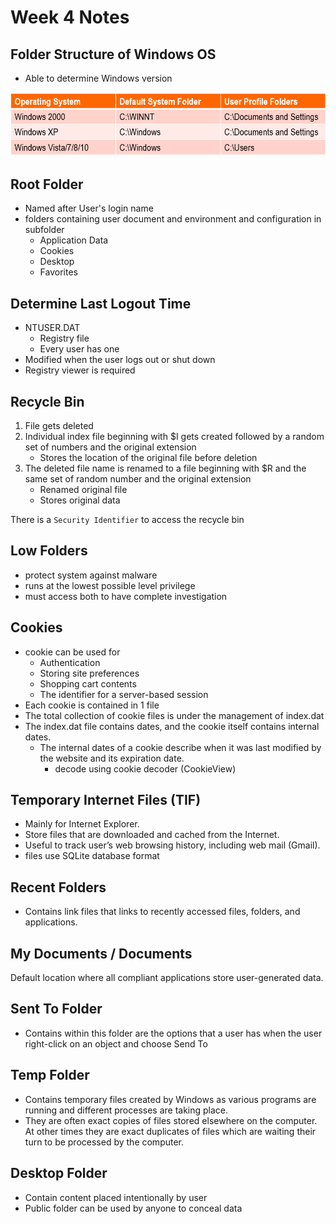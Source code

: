 # Week 4 Notes

## Folder Structure of Windows OS
- Able to determine Windows version

![](/Week%204/Images/Folder%20Structure.png)  

## Root Folder
- Named after User's login name
- folders containing user document and environment and configuration in subfolder
    - Application Data
    - Cookies
    - Desktop
    - Favorites

## Determine Last Logout Time
- NTUSER.DAT
    - Registry file
    - Every user has one
- Modified when the user logs out or shut down
- Registry viewer is required

## Recycle Bin
1. File gets deleted
2. Individual index file beginning with $I gets created followed by a random set of numbers and the original extension
    - Stores the location of the original file before deletion
3. The deleted file name is renamed to a file beginning with $R and the same set of random number and the original extension
    - Renamed original file
    - Stores original data

There is a `Security Identifier` to access the recycle bin

## Low Folders
- protect system against malware 
- runs at the lowest possible level privilege
- must access both to have complete investigation

## Cookies
- cookie can be used for
    - Authentication
    - Storing site preferences
    - Shopping cart contents
    - The identifier for a server-based session
- Each cookie is contained in 1 file
- The total collection of cookie files is under the management of index.dat
- The index.dat file contains dates, and the cookie itself contains internal dates.
    - The internal dates of a cookie describe when it was last modified by the website and its expiration date.
        - decode using cookie decoder (CookieView)

## Temporary Internet Files (TIF)
- Mainly for Internet Explorer.
- Store files that are downloaded and cached from the Internet.
- Useful to track user’s web browsing history, including web mail (Gmail).
- files use SQLite database format

## Recent Folders
- Contains link files that links to recently accessed files, folders, and applications.

## My Documents / Documents
Default location where all compliant applications store user-generated data.

## Sent To Folder
- Contains within this folder are the options that  a user has when the user right-click on an object and choose Send To

## Temp Folder
- Contains temporary files created by Windows as various programs are running and different processes are taking place.
- They are often exact copies of files stored elsewhere on the computer. At other times they are exact duplicates of files which are waiting their turn to be processed by the computer.

## Desktop Folder
- Contain content placed intentionally by user
- Public folder can be used by anyone to conceal data

